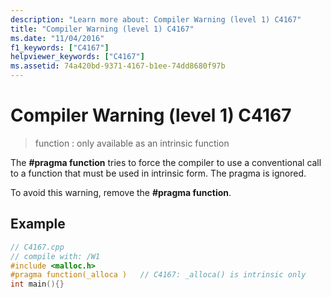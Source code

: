 ```yaml
---
description: "Learn more about: Compiler Warning (level 1) C4167"
title: "Compiler Warning (level 1) C4167"
ms.date: "11/04/2016"
f1_keywords: ["C4167"]
helpviewer_keywords: ["C4167"]
ms.assetid: 74a420bd-9371-4167-b1ee-74dd8680f97b
---
```

# Compiler Warning (level 1) C4167

> function : only available as an intrinsic function

The **#pragma function** tries to force the compiler to use a conventional call to a function that must be used in intrinsic form. The pragma is ignored.

To avoid this warning, remove the **#pragma function**.

## Example

```cpp
// C4167.cpp
// compile with: /W1
#include <malloc.h>
#pragma function(_alloca )   // C4167: _alloca() is intrinsic only
int main(){}
```

